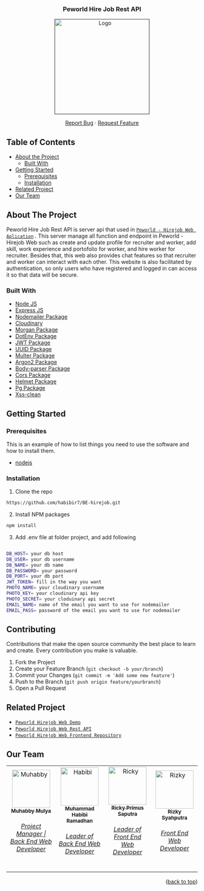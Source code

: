 <br />
<p align="center">

<!-- PROJECT LOGO -->
<br />
<div align="center">
  <h3 align="center">Peworld Hire Job Rest API</h3>
  
  <a href="">
    <img src="https://res.cloudinary.com/dpasid4jl/image/upload/v1717078202/hirejob-peworld-logo/Peworld_Logo_d6wugd.png" alt="Logo" width="250px">
  </a>

  <p align="center">
    <a href="https://github.com/habibir7/BE-hirejob/issues">Report Bug</a>
    ·
    <a href="https://github.com/habibir7/BE-hirejob/issues">Request Feature</a>
  </p>
</div>

<!-- TABLE OF CONTENTS -->

## Table of Contents

- [About the Project](#about-the-project)
  - [Built With](#built-with)
- [Getting Started](#getting-started)
  - [Prerequisites](#prerequisites)
  - [Installation](#installation)
- [Related Project](#related-project)
- [Our Team](#our-team)

<!-- ABOUT THE PROJECT -->

## About The Project

Peworld Hire Job Rest API is server api that used in [`Peworld - Hirejob Web Aplication`](https://hirejob-project.vercel.app) . This server manage all function and endpoint in Peworld - Hirejob Web such as create and update profile for recruiter and worker, add skill, work experience and portofolio for worker, and hire worker for recruiter. Besides that, this web also provides chat features so that recruiter and worker can interact with each other. This website is also facilitated by authentication, so only users who have registered and logged in can access it so that data will be secure.

### Built With

- [Node JS](https://nodejs.org/en/docs/)
- [Express JS](https://expressjs.com/)
- [Nodemailer Package](https://www.npmjs.com/package/nodemailer)
- [Cloudinary](https://cloudinary.com/)
- [Morgan Package](https://www.npmjs.com/package/morgan)
- [DotEnv Package](https://www.npmjs.com/package/dotenv)
- [JWT Package](https://www.npmjs.com/package/jsonwebtoken)
- [UUID Package](https://www.npmjs.com/package/uuid)
- [Multer Package](https://www.npmjs.com/package/multer)
- [Argon2 Package](https://www.npmjs.com/package/argon2)
- [Body-parser Package](https://www.npmjs.com/package/body-parser)
- [Cors Package](https://www.npmjs.com/package/cors)
- [Helmet Package](https://www.npmjs.com/package/helmet)
- [Pg Package](https://www.npmjs.com/package/pg)
- [Xss-clean](https://www.npmjs.com/package/xss-clean)

<!-- GETTING STARTED -->

## Getting Started

### Prerequisites

This is an example of how to list things you need to use the software and how to install them.

- [nodejs](https://nodejs.org/en/download/)

### Installation

1. Clone the repo

```sh
https://github.com/habibir7/BE-hirejob.git
```

2. Install NPM packages

```sh
npm install
```

3. Add .env file at folder project, and add following

```sh

DB_HOST= your db host
DB_USER= your db username
DB_NAME= your db name
DB_PASSWORD= your password
DB_PORT= your db port
JWT_TOKEN= fill in the way you want
PHOTO_NAME= your cloudinary username
PHOTO_KEY= your cloudinary api key
PHOTO_SECRET= your cloduinary api secret
EMAIL_NAME= name of the email you want to use for nodemailer
EMAIL_PASS= password of the email you want to use for nodemailer

```

<!-- CONTRIBUTING -->

## Contributing

Contributions that make the open source community the best place to learn and create. Every contribution you make is valuable.

1. Fork the Project
2. Create your Feature Branch (`git checkout -b your/branch`)
3. Commit your Changes (`git commit -m 'Add some new feature'`)
4. Push to the Branch (`git push origin feature/yourbranch`)
5. Open a Pull Request

<!-- RELATED PROJECT -->

## Related Project

- [`Peworld Hirejob Web Demo`](https://hirejob-project.vercel.app/)
- [`Peworld Hirejob Web Rest API`](https://hirejob-khaki.vercel.app/)
- [`Peworld Hirejob Web Frontend Repository`](https://github.com/rikiprimus/FE-hirejob)

<!-- OUR TEAM -->

## Our Team

<center>
  <table>
    <tr>
      <td align="center">
        <a href="https://github.com/muhabby">
          <img width="100" src="https://avatars.githubusercontent.com/u/94688759?v=4" alt="Muhabby"><br/>
          <sub><b>Muhabby Mulya</b></sub> <br/>
          <h6>Project Manager | Back End Web Developer</h6>
        </a>
      </td>
      <td align="center">
        <a href="https://github.com/habibir7">
          <img width="100" src="https://avatars.githubusercontent.com/u/45602586?v=4" alt="Habibi"><br/>
          <sub><b>Muhammad Habibi Ramadhan</b></sub> <br/>
          <h6>Leader of Back End Web Developer</h6>
        </a>
      </td>
      <td align="center">
        <a href="https://github.com/rikiprimus">
          <img width="100" src="https://avatars.githubusercontent.com/u/34765525?v=4" alt="Ricky"><br/>
          <sub><b>Ricky Primus Saputra</b></sub> <br/>
          <h6>Leader of Front End Web Developer</h6>
        </a>
      </td>
      <td align="center">
        <a href="https://github.com/ekyourkid">
          <img width="100" src="https://avatars.githubusercontent.com/u/57765757?v=4" alt="Rizky"><br/>
          <sub><b>Rizky Syahputra</b></sub> <br/>
          <h6>Front End Web Developer</h6>
        </a>
      </td>
    </tr>
  </table>
</center>

<p align="right">(<a href="#top">back to top</a>)</p>
